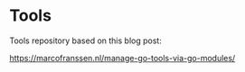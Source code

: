# Tools

Tools repository based on this blog post:

https://marcofranssen.nl/manage-go-tools-via-go-modules/
